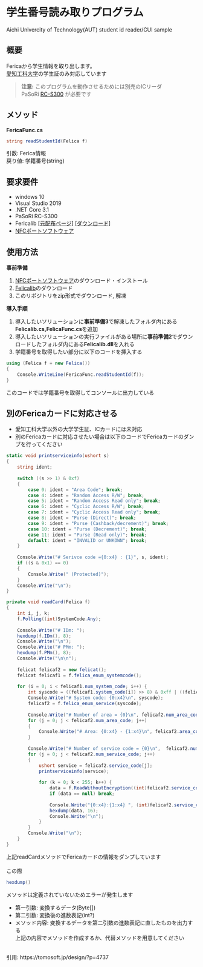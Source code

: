# 学生番号読み取りプログラム
Aichi Univercity of Technology(AUT) student id reader/CUI sample
## 概要
Fericaから学生情報を取り出します。<br>
[愛知工科大学](https://www.aut.ac.jp/)の学生証のみ対応しています

>**注意:**
>このプログラムを動作させるためには別売のICリーダ<br>
>PaSoRi [RC-S300](https://www.sony.co.jp/Products/felica/consumer/) が必要です

## メソッド
**FericaFunc.cs**
```cs
string readStudentId(Felica f)
```
引数: Ferica情報<br>
戻り値: 学籍番号(string)

## 要求要件
- windows 10
- Visual Studio 2019
- .NET Core 3.1
- PaSoRi RC-S300
- Fericalib [[元配布ページ]](http://felicalib.tmurakam.org/)
[[ダウンロード]](https://github.com/hohjukgi/Test/files/9956930/felicalib-0.4.2.zip)
- [NFCポートソフトウェア](https://www.sony.co.jp/Products/felica/consumer/support/download/nfcportsoftware.html?j-short=fsc_dl)

## 使用方法
**事前準備**
1. [NFCポートソフトウェア](https://www.sony.co.jp/Products/felica/consumer/support/download/nfcportsoftware.html?j-short=fsc_dl)のダウンロード・インストール<br>
2. [Felicalib](https://github.com/hohjukgi/Test/files/9956930/felicalib-0.4.2.zip)のダウンロード
3. このリポジトリをzip形式でダウンロード, 解凍

**導入手順**
1. 導入したいソリューションに**事前準備3**で解凍したフォルダ内にある**Felicalib.cs,FelicaFunc.cs**を追加
2. 導入したいソリューションの実行ファイルがある場所に**事前準備2**でダウンロードしたフォルダ内にある**Felicalib.dll**を入れる
3. 学籍番号を取得したい部分に以下のコードを挿入する
```cs
using (Felica f = new Felica())
{
    Console.WriteLine(FericaFunc.readStudentId(f));
}
```
このコードでは学籍番号を取得してコンソールに出力している

## 別のFericaカードに対応させる
- 愛知工科大学以外の大学学生証、ICカードには未対応
- 別のFericaカードに対応させたい場合は以下のコードでFericaカードのダンプを行ってください
```cs
static void printserviceinfo(ushort s)
{
    string ident;
 
    switch ((s >> 1) & 0xf)
    {
        case 0: ident = "Area Code"; break;
        case 4: ident = "Random Access R/W"; break;
        case 5: ident = "Random Access Read only"; break;
        case 6: ident = "Cyclic Access R/W"; break;
        case 7: ident = "Cyclic Access Read only"; break;
        case 8: ident = "Purse (Direct)"; break;
        case 9: ident = "Purse (Cashback/decrement)"; break;
        case 10: ident = "Purse (Decrement)"; break;
        case 11: ident = "Purse (Read only)"; break;
        default: ident = "INVALID or UNKOWN"; break;
    }
 
    Console.Write("# Serivce code ={0:x4} : {1}", s, ident);
    if ((s & 0x1) == 0)
    {
        Console.Write(" (Protected)");
    }
    Console.Write("\n");
}
```
```cs
private void readCard(Felica f)
{
    int i, j, k;
    f.Polling((int)SystemCode.Any);
 
    Console.Write("# IDm: ");
    hexdump(f.IDm(), 8);
    Console.Write("\n");
    Console.Write("# PMm: ");
    hexdump(f.PMm(), 8);
    Console.Write("\n\n");
 
    felicat felicaf2 = new felicat();
    felicat felicaf1 = f.felica_enum_systemcode();
 
    for (i = 0; i < felicaf1.num_system_code; i++) {
        int syscode = ((felicaf1.system_code[i]) >> 8) & 0xff | ((felicaf1.system_code[i]) << 8) & 0xff00;
        Console.Write("# System code: {0:x4}\n", syscode);
        felicaf2 = f.felica_enum_service(syscode);
 
        Console.Write("# Number of area = {0}\n", felicaf2.num_area_code);
        for (j = 0; j < felicaf2.num_area_code; j++)
        {
            Console.Write("# Area: {0:x4} - {1:x4}\n", felicaf2.area_code[j], felicaf2.end_service_code[j]);
        }
 
        Console.Write("# Number of service code = {0}\n",  felicaf2.num_service_code);
        for (j = 0; j < felicaf2.num_service_code; j++)
        {
            ushort service = felicaf2.service_code[j];
            printserviceinfo(service);
 
            for (k = 0; k < 255; k++) {
                data = f.ReadWithoutEncryption((int)felicaf2.service_code[j], k);
                if (data == null) break;
 
                Console.Write("{0:x4}:{1:x4} ", (int)felicaf2.service_code[j], k);
                hexdump(data, 16);
                Console.Write("\n");
            }
        }
        Console.Write("\n");
    }
}
```
上記readCardメソッドでFericaカードの情報をダンプしています<br>
<br>
この際
```cs
hexdump()
```
メソッドは定義されていないためエラーが発生します
- 第一引数: 変換するデータ(Byte[])
- 第二引数: 変換後の進数表記(int?)
- メソッド内容: 変換するデータを第二引数の進数表記に直したものを出力する<br>
上記の内容でメソッドを作成するか、代替メソッドを用意してください<br>
<br>
引用: https://tomosoft.jp/design/?p=4737
